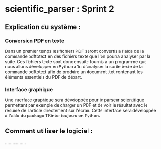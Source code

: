 # scientific_parser : Sprint 2

## Explication du système :

### Conversion PDF en texte

Dans un premier temps les fichiers PDF seront convertis à l'aide de la commande pdftotext en des fichiers texte que l'on pourra analyser par la suite. Ces fichiers texte sont donc ensuite fournis à un programme que nous allons développer en Python afin d'analyser la sortie texte de la commande pdftotext afin de produire un document .txt contenant les éléments essentiels du PDF de départ. 

### Interface graphique

Une interface graphique sera développée pour le parseur scientifique permettant par exemple de charger un PDF et de voir le résultat avec le résumé de l'article directement sur l'écran. Cette interface sera développée à l'aide du package TKinter toujours en Python.

## Comment utiliser le logiciel :

.................
